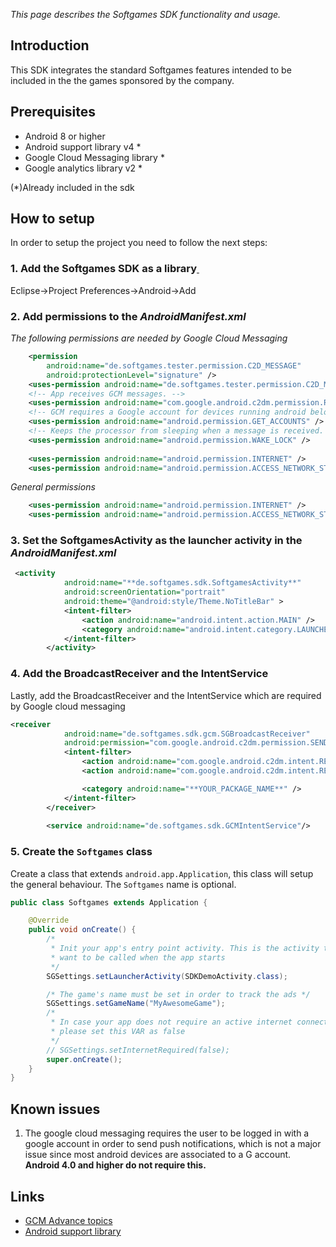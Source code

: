 _This page describes the Softgames SDK functionality and usage._

## Introduction 

This SDK integrates the standard Softgames features intended to be included in the the games sponsored by the company.
 
## Prerequisites 

* Android 8 or higher 
* Android support library v4 *
* Google Cloud Messaging library *
* Google analytics library v2 *

(*)Already included in the sdk

## How to setup 

In order to setup the project you need to follow the next steps:

### 1. Add the Softgames SDK as a library<a href="#setup-1">&nbsp;</a>

Eclipse->Project Preferences->Android->Add

### 2. Add permissions to the _AndroidManifest.xml_

_The following permissions are needed by Google Cloud Messaging_
```xml
    <permission
        android:name="de.softgames.tester.permission.C2D_MESSAGE"
        android:protectionLevel="signature" />    
    <uses-permission android:name="de.softgames.tester.permission.C2D_MESSAGE" />    
    <!-- App receives GCM messages. -->
    <uses-permission android:name="com.google.android.c2dm.permission.RECEIVE" />
    <!-- GCM requires a Google account for devices running android below version 4. -->
    <uses-permission android:name="android.permission.GET_ACCOUNTS" />
    <!-- Keeps the processor from sleeping when a message is received. -->
    <uses-permission android:name="android.permission.WAKE_LOCK" />
    
    <uses-permission android:name="android.permission.INTERNET" />
    <uses-permission android:name="android.permission.ACCESS_NETWORK_STATE" />
```

_General permissions_
```xml   
    <uses-permission android:name="android.permission.INTERNET" />
    <uses-permission android:name="android.permission.ACCESS_NETWORK_STATE" />
```
### 3. Set the SoftgamesActivity as the launcher activity in the _AndroidManifest.xml_
```xml
 <activity
            android:name="**de.softgames.sdk.SoftgamesActivity**"
            android:screenOrientation="portrait"
            android:theme="@android:style/Theme.NoTitleBar" >
            <intent-filter>
                <action android:name="android.intent.action.MAIN" />
                <category android:name="android.intent.category.LAUNCHER" />
            </intent-filter>
        </activity>
```
### 4. Add the BroadcastReceiver and the IntentService

Lastly, add the BroadcastReceiver and the IntentService which are required by Google cloud messaging

```xml
<receiver
            android:name="de.softgames.sdk.gcm.SGBroadcastReceiver"             
            android:permission="com.google.android.c2dm.permission.SEND" >
            <intent-filter>
                <action android:name="com.google.android.c2dm.intent.RECEIVE" />
                <action android:name="com.google.android.c2dm.intent.REGISTRATION" />

                <category android:name="**YOUR_PACKAGE_NAME**" />
            </intent-filter>
        </receiver>
 
        <service android:name="de.softgames.sdk.GCMIntentService"/>
```
### 5. Create the `Softgames` class

Create a class that extends `android.app.Application`, this class will setup the general behaviour. The `Softgames`  name is optional.

```java
public class Softgames extends Application {

    @Override
    public void onCreate() {
        /*
         * Init your app's entry point activity. This is the activity that you
         * want to be called when the app starts
         */
        SGSettings.setLauncherActivity(SDKDemoActivity.class);

        /* The game's name must be set in order to track the ads */
        SGSettings.setGameName("MyAwesomeGame");
        /*
         * In case your app does not require an active internet connection,
         * please set this VAR as false
         */
        // SGSettings.setInternetRequired(false);
        super.onCreate();
    }
}
```
## Known issues

1. The google cloud messaging requires the user to be logged in with a google account in order to send push
 notifications, which is not a major issue since most android devices are associated to a G account. **Android 4.0 and higher do not require this.**
  
## Links

* [GCM Advance topics](http://developer.android.com/google/gcm/adv.html)
* [Android support library](http://developer.android.com/tools/extras/support-library.html)
